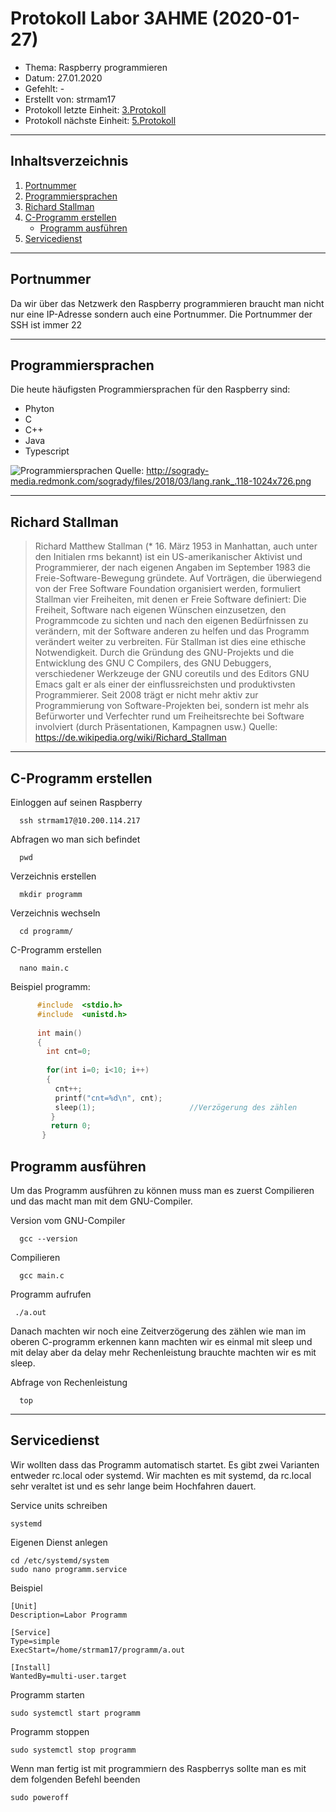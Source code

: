 # Protokoll Labor 3AHME (2020-01-27)

* Thema: Raspberry programmieren
* Datum: 27.01.2020
* Gefehlt:  -
* Erstellt von: strmam17
* Protokoll letzte Einheit: [3.Protokoll](https://github.com/HTLMechatronics/m17-3ahme-la1-sx/blob/strmam17/strmam17/protokolle/protokoll-3_strmam17_2020-01-20.md)
* Protokoll nächste Einheit: [5.Protokoll](https://github.com/HTLMechatronics/m17-3ahme-la1-sx/blob/strmam17/strmam17/protokolle/protokoll-5_strmam17_2020-02-03.md)
---------------------------------------------------------------------------------------
## Inhaltsverzeichnis
1. [Portnummer](#portnummer)
2. [Programmiersprachen](#programmiersprachen)
3. [Richard Stallman](#richard-stallman)
4. [C-Programm erstellen](#c-programm-erstellen)
    * [Programm ausführen](#programm-ausführen)
5. [Servicedienst](#servicedienst)
---------------------------------------------------------------------------------------
## Portnummer
Da wir über das Netzwerk den Raspberry programmieren braucht man nicht nur eine IP-Adresse sondern auch eine Portnummer. Die Portnummer der SSH ist immer 22 

---------------------------------------------------------------------------------------
## Programmiersprachen

Die heute häufigsten Programmiersprachen für den Raspberry sind:  

* Phyton
* C
* C++
* Java
* Typescript 
                                                                  
                                                                 
![Programmiersprachen](http://sogrady-media.redmonk.com/sogrady/files/2018/03/lang.rank_.118-1024x726.png)
Quelle: http://sogrady-media.redmonk.com/sogrady/files/2018/03/lang.rank_.118-1024x726.png

---------------------------------------------------------------------------------------
## Richard Stallman
> Richard Matthew Stallman (* 16. März 1953 in Manhattan, auch unter den Initialen rms bekannt) ist ein US-amerikanischer Aktivist und Programmierer, der nach eigenen Angaben im September 1983 die Freie-Software-Bewegung gründete. 
Auf Vorträgen, die überwiegend von der Free Software Foundation organisiert werden, formuliert Stallman vier Freiheiten, mit denen er Freie Software definiert: Die Freiheit, Software nach eigenen Wünschen einzusetzen, den Programmcode zu sichten und nach den eigenen Bedürfnissen zu verändern, mit der Software anderen zu helfen und das Programm verändert weiter zu verbreiten. Für Stallman ist dies eine ethische Notwendigkeit. Durch die Gründung des GNU-Projekts und die Entwicklung des GNU C Compilers, des GNU Debuggers, verschiedener Werkzeuge der GNU coreutils und des Editors GNU Emacs galt er als einer der einflussreichsten und produktivsten Programmierer. Seit 2008 trägt er nicht mehr aktiv zur Programmierung von Software-Projekten bei, sondern ist mehr als Befürworter und Verfechter rund um Freiheitsrechte bei Software involviert (durch Präsentationen, Kampagnen usw.)
Quelle: https://de.wikipedia.org/wiki/Richard_Stallman

---------------------------------------------------------------------------------------
## C-Programm erstellen
  Einloggen auf seinen Raspberry 
      
      ssh strmam17@10.200.114.217
  
  Abfragen wo man sich befindet
  
      pwd
      
  Verzeichnis erstellen 
    
      mkdir programm
      
  Verzeichnis wechseln
  
      cd programm/
      
  C-Programm erstellen
  
      nano main.c
      
Beispiel programm:
      
```c 
      #include  <stdio.h>
      #include  <unistd.h>
      
      int main()
      {
        int cnt=0;
        
        for(int i=0; i<10; i++)
        {
          cnt++;
          printf("cnt=%d\n", cnt);
          sleep(1);                     //Verzögerung des zählen
         }
         return 0;
       }
``` 
## Programm ausführen
Um das Programm ausführen zu können muss man es zuerst Compilieren und das macht man mit dem GNU-Compiler.

  Version vom GNU-Compiler

      gcc --version
    
  Compilieren 
  
      gcc main.c
     
  Programm aufrufen
  
     ./a.out 

Danach machten wir noch eine Zeitverzögerung des zählen wie man im oberen C-programm erkennen kann machten wir es einmal mit sleep und mit delay aber da delay mehr Rechenleistung brauchte machten wir es mit sleep.

  Abfrage von Rechenleistung
      
      top

---------------------------------------------------------------------------------------
## Servicedienst
Wir wollten dass das Programm automatisch startet. Es gibt zwei Varianten entweder rc.local oder systemd. Wir machten es mit systemd, da rc.local sehr veraltet ist und es sehr lange beim Hochfahren dauert.

Service units schreiben
    
    systemd
      
Eigenen Dienst anlegen

    cd /etc/systemd/system
    sudo nano programm.service
    
Beispiel

    [Unit]
    Description=Labor Programm
    
    [Service]
    Type=simple
    ExecStart=/home/strmam17/programm/a.out
    
    [Install]
    WantedBy=multi-user.target
    
Programm starten 
  
    sudo systemctl start programm
   
Programm stoppen

    sudo systemctl stop programm
    
Wenn man fertig ist mit programmiern des Raspberrys sollte man es mit dem folgenden Befehl beenden

    sudo poweroff
    
    
